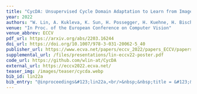 ```yaml
---
title: "CycDA: Unsupervised Cycle Domain Adaptation to Learn from Image to Video"
year: 2022
authors: "W. Lin, A. Kukleva, K. Sun, H. Possegger, H. Kuehne, H. Bischof"
venue: "In Proc. of the European Conference on Computer Vision"
venue_abbrev: ECCV
pdf_url: https://arxiv.org/abs/2203.16244
doi_url: https://doi.org/10.1007/978-3-031-20062-5_40
publisher_url: https://www.ecva.net/papers/eccv_2022/papers_ECCV/papers/136630684.pdf
supplemental_url: /files/presentations/lin-eccv22-poster.pdf
code_url: https://github.com/wlin-at/CycDA
external_url: https://eccv2022.ecva.net/
teaser_img: /images/teaser/cycda.webp
bib_id: lin22a
bib_entry: "@inproceedings&#123;lin22a,<br/>&nbsp;&nbsp;title = &#123;&#123;CycDA: Unsupervised Cycle Domain Adaptation to Learn from Image to Video&#125;&#125;,<br/>&nbsp;&nbsp;author = &#123;Lin, Wei and Kukleva, Anna and Sun, Kunyang and Possegger, Horst and Kuehne, Hilde and Bischof, Horst&#125;,<br/>&nbsp;&nbsp;booktitle = &#123;Proc. of the European Conference on Computer Vision (ECCV)&#125;,<br/>&nbsp;&nbsp;year = &#123;2022&#125;<br/>&#125;"
---
```


